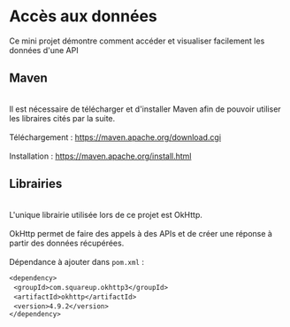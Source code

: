 # Accès aux données 
 Ce mini projet démontre comment accéder et visualiser facilement les données d'une API 
 ## Maven 
 <br>Il est nécessaire de télécharger et d'installer Maven afin de pouvoir utiliser les libraires cités par la suite.</br> 
 <br>Téléchargement : https://maven.apache.org/download.cgi</br> 
 <br>Installation : https://maven.apache.org/install.html</br> 
 ## Librairies 
 <br>L'unique librairie utilisée lors de ce projet est OkHttp.</br> 
 <br>OkHttp permet de faire des appels à des APIs et de créer une réponse à partir des données récupérées.</br> 
 <br>Dépendance à ajouter dans `pom.xml` : </br> 


`<dependency>`  
&nbsp;&nbsp;`<groupId>com.squareup.okhttp3</groupId>`  
&nbsp;&nbsp;`<artifactId>okhttp</artifactId>`  
&nbsp;&nbsp;`<version>4.9.2</version>`  
`</dependency>`  
